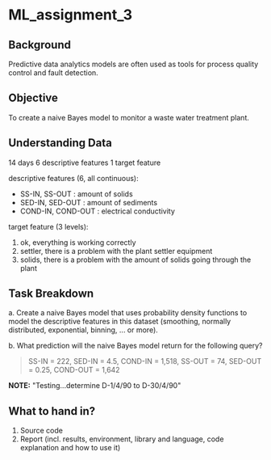 
# ML_assignment_3

## Background

Predictive data analytics models are often used as tools for process quality control and fault detection.

## Objective

To create a naive Bayes model to monitor a waste water treatment plant.

## Understanding Data

14 days
6 descriptive features
1 target feature

descriptive features (6, all continuous):
- SS-IN, SS-OUT : amount of solids
- SED-IN, SED-OUT : amount of sediments
- COND-IN, COND-OUT : electrical conductivity

target feature (3 levels):
1. ok, everything is working correctly
2. settler, there is a problem with the plant settler equipment
3. solids, there is a problem with the amount of solids going through the plant

## Task Breakdown

a. Create a naive Bayes model that uses probability density functions to model the descriptive features in this dataset (smoothing, normally distributed, exponential, binning, ... or more).

b. What prediction will the naive Bayes model return for the following query?

>SS-IN = 222, SED-IN = 4.5, COND-IN = 1,518, SS-OUT = 74, SED-OUT = 0.25, COND-OUT = 1,642

**NOTE:** "Testing...determine D-1/4/90 to D-30/4/90"

## What to hand in?

1. Source code
2. Report (incl. results, environment, library and language, code explanation and how to use it)